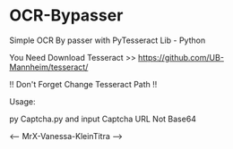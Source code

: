 # OCR-Bypasser
Simple OCR By passer with PyTesseract Lib - Python

You Need Download Tesseract >> https://github.com/UB-Mannheim/tesseract/                                                                                                              

!! Don't Forget Change Tesseract Path !!

Usage:

py Captcha.py and input Captcha URL Not Base64

<-- MrX-Vanessa-KleinTitra -->
